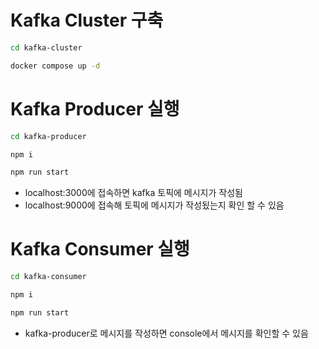 # Kafka Cluster 구축

```bash
cd kafka-cluster
```

```bash
docker compose up -d
```

# Kafka Producer 실행

```bash
cd kafka-producer
```

```bash
npm i
```

```bash
npm run start
```

-   localhost:3000에 접속하면 kafka 토픽에 메시지가 작성됨
-   localhost:9000에 접속해 토픽에 메시지가 작성됬는지 확인 할 수 있음

# Kafka Consumer 실행

```bash
cd kafka-consumer
```

```bash
npm i
```

```bash
npm run start
```

-   kafka-producer로 메시지를 작성하면 console에서 메시지를 확인할 수 있음
